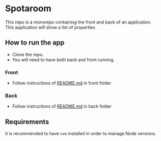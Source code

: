 # Spotaroom

This repo is a monorepo containing the front and back of an application. This application will show a list of properties.

## How to run the app

- Clone the repo.
- You will need to have both back and front running.

### Front

- Follow instructions of [README.md](./front/README.md) in front folder

### Back

- Follow instructions of [README.md](./back/README.md) in back folder

## Requirements

It is recommended to have `nvm` installed in order to manage Node versions.
